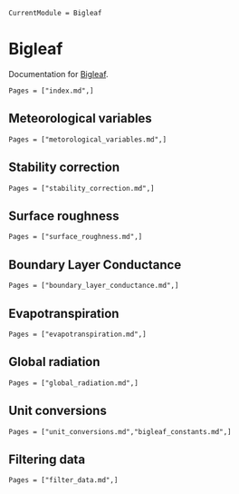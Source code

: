 ```@meta
CurrentModule = Bigleaf
```

# Bigleaf
Documentation for [Bigleaf](https://github.com/bgctw/Bigleaf.jl).

```@contents
Pages = ["index.md",]
```
## Meteorological variables
```@index
Pages = ["metorological_variables.md",]
```

## Stability correction
```@index
Pages = ["stability_correction.md",]
```

## Surface roughness
```@index
Pages = ["surface_roughness.md",]
```

## Boundary Layer Conductance
```@index
Pages = ["boundary_layer_conductance.md",]
```

## Evapotranspiration
```@index
Pages = ["evapotranspiration.md",]
```


## Global radiation
```@index
Pages = ["global_radiation.md",]
```

## Unit conversions
```@index
Pages = ["unit_conversions.md","bigleaf_constants.md",]
```

## Filtering data
```@index
Pages = ["filter_data.md",]
```


